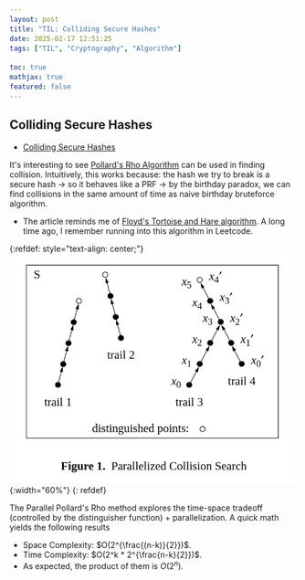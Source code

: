 ```yaml
---
layout: post
title: "TIL: Colliding Secure Hashes"
date: 2025-02-17 12:51:25
tags: ["TIL", "Cryptography", "Algorithm"]

toc: true
mathjax: true
featured: false
---
```


## Colliding Secure Hashes

- [Colliding Secure Hashes](https://www.da.vidbuchanan.co.uk/blog/colliding-secure-hashes.html)

It's interesting to see [Pollard's Rho Algorithm](https://en.wikipedia.org/wiki/Pollard%27s_rho_algorithm) can be used in finding collision. Intuitively, this works because: the hash we try to break is a secure hash -> so it behaves like a PRF -> by the birthday paradox, we can find collisions in the same amount of time as naive birthday bruteforce algorithm.
- The article reminds me of [Floyd's Tortoise and Hare algorithm](https://en.wikipedia.org/wiki/Cycle_detection#Floyd%27s_tortoise_and_hare). A long time ago, I remember running into this algorithm in Leetcode.

{:refdef: style="text-align: center;"}
![parallel pollard's rho](/assets/img/blog/2025/02/parallel-pollard-rho.png){:width="60%"}
{: refdef}

The Parallel Pollard's Rho method explores the time-space tradeoff (controlled by the distinguisher function) + parallelization. A quick math yields the following results
- Space Complexity: $O(2^{\frac{(n-k)}{2}})$.
- Time Complexity: $O(2^k * 2^{\frac{n-k}{2}})$.
- As expected, the product of them is $O(2^n)$.
